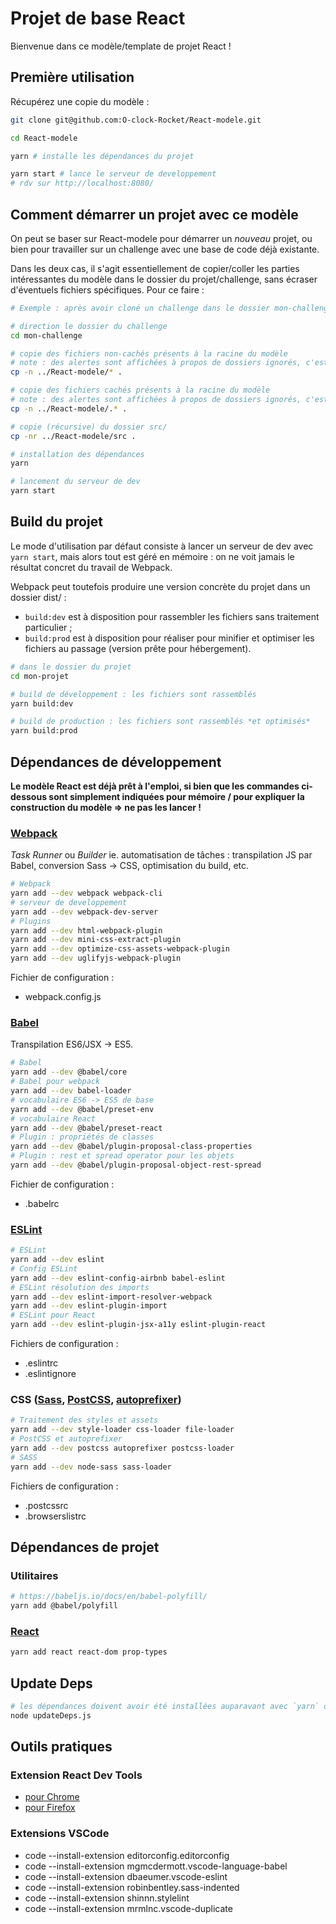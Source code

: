 Projet de base React
====================

Bienvenue dans ce modèle/template de projet React !

Première utilisation
--------------------

Récupérez une copie du modèle :

```sh
git clone git@github.com:O-clock-Rocket/React-modele.git

cd React-modele

yarn # installe les dépendances du projet

yarn start # lance le serveur de developpement
# rdv sur http://localhost:8080/
```

Comment démarrer un projet avec ce modèle
-----------------------------------------

On peut se baser sur React-modele pour démarrer un *nouveau* projet, ou bien pour travailler sur un challenge avec une base de code déjà existante.

Dans les deux cas, il s'agit essentiellement de copier/coller les parties intéressantes du modèle dans le dossier du projet/challenge, sans écraser d'éventuels fichiers spécifiques. Pour ce faire :

``` sh
# Exemple : après avoir cloné un challenge dans le dossier mon-challenge/

# direction le dossier du challenge
cd mon-challenge

# copie des fichiers non-cachés présents à la racine du modèle
# note : des alertes sont affichées à propos de dossiers ignorés, c'est normal
cp -n ../React-modele/* .

# copie des fichiers cachés présents à la racine du modèle
# note : des alertes sont affichées à propos de dossiers ignorés, c'est normal
cp -n ../React-modele/.* .

# copie (récursive) du dossier src/
cp -nr ../React-modele/src .

# installation des dépendances
yarn

# lancement du serveur de dev
yarn start
```

Build du projet
---------------

Le mode d'utilisation par défaut consiste à lancer un serveur de dev avec `yarn start`, mais alors tout est géré en mémoire : on ne voit jamais le résultat concret du travail de Webpack.

Webpack peut toutefois produire une version concrète du projet dans un dossier dist/ :
- `build:dev` est à disposition pour rassembler les fichiers sans traitement particulier ;
- `build:prod` est à disposition pour réaliser pour minifier et optimiser les fichiers au passage (version prête pour hébergement).

```sh
# dans le dossier du projet
cd mon-projet

# build de développement : les fichiers sont rassemblés
yarn build:dev

# build de production : les fichiers sont rassemblés *et optimisés*
yarn build:prod

```

Dépendances de développement
----------------------------

**Le modèle React est déjà prêt à l'emploi, si bien que les commandes ci-dessous sont simplement indiquées pour mémoire / pour expliquer la construction du modèle => ne pas les lancer !**

### [Webpack](https://webpack.js.org/)

*Task Runner* ou *Builder* ie. automatisation de tâches : transpilation JS par Babel, conversion Sass -> CSS, optimisation du build, etc.

``` sh
# Webpack
yarn add --dev webpack webpack-cli
# serveur de developpement
yarn add --dev webpack-dev-server
# Plugins
yarn add --dev html-webpack-plugin
yarn add --dev mini-css-extract-plugin
yarn add --dev optimize-css-assets-webpack-plugin
yarn add --dev uglifyjs-webpack-plugin
```

Fichier de configuration :

- webpack.config.js

### [Babel](https://babeljs.io/)

Transpilation ES6/JSX -> ES5.

``` sh
# Babel
yarn add --dev @babel/core
# Babel pour webpack
yarn add --dev babel-loader
# vocabulaire ES6 -> ES5 de base
yarn add --dev @babel/preset-env
# vocabulaire React
yarn add --dev @babel/preset-react
# Plugin : propriétés de classes
yarn add --dev @babel/plugin-proposal-class-properties
# Plugin : rest et spread operator pour les objets
yarn add --dev @babel/plugin-proposal-object-rest-spread
```

Fichier de configuration :

- .babelrc

### [ESLint](https://eslint.org/)

``` sh
# ESLint
yarn add --dev eslint
# Config ESLint
yarn add --dev eslint-config-airbnb babel-eslint
# ESLint résolution des imports
yarn add --dev eslint-import-resolver-webpack
yarn add --dev eslint-plugin-import
# ESLint pour React
yarn add --dev eslint-plugin-jsx-a11y eslint-plugin-react
```

Fichiers de configuration :

- .eslintrc
- .eslintignore

### CSS ([Sass](https://sass-lang.com/), [PostCSS](https://postcss.org/), [autoprefixer](https://github.com/postcss/autoprefixer))

``` sh
# Traitement des styles et assets
yarn add --dev style-loader css-loader file-loader
# PostCSS et autoprefixer
yarn add --dev postcss autoprefixer postcss-loader
# SASS
yarn add --dev node-sass sass-loader
```

Fichiers de configuration :

- .postcssrc
- .browserslistrc

Dépendances de projet
---------------------

### Utilitaires

``` sh
# https://babeljs.io/docs/en/babel-polyfill/
yarn add @babel/polyfill
```

### [React](https://reactjs.org/)

```sh
yarn add react react-dom prop-types
```

Update Deps
---------------------
```sh
# les dépendances doivent avoir été installées auparavant avec `yarn` ou `npm install` 
node updateDeps.js
```

Outils pratiques
----------------

### Extension React Dev Tools

- [pour Chrome](https://chrome.google.com/webstore/detail/react-developer-tools/fmkadmapgofadopljbjfkapdkoienihi)
- [pour Firefox](https://addons.mozilla.org/en-US/firefox/addon/react-devtools/)

### Extensions VSCode

- code --install-extension editorconfig.editorconfig
- code --install-extension mgmcdermott.vscode-language-babel
- code --install-extension dbaeumer.vscode-eslint
- code --install-extension robinbentley.sass-indented
- code --install-extension shinnn.stylelint
- code --install-extension mrmlnc.vscode-duplicate
